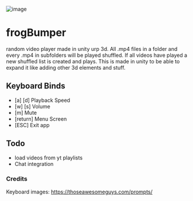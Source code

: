 ![image](https://github.com/fr0gtech/frogBump/assets/119510346/41f691d4-d495-485a-ab95-8c40036a8baf)

# frogBumper
 random video player made in unity urp 3d.
 All .mp4 files in a folder and every .mp4 in subfolders will be played shuffled.
 If all videos have played a new shuffled list is created and plays.
 This is made in unity to be able to expand it like adding other 3d elements and stuff.
 
## Keyboard Binds
 - [a] [d] Playback Speed
 - [w] [s] Volume
 - [m] Mute
 - [return] Menu Screen
 - [ESC] Exit app

 ## Todo
 - load videos from yt playlists
 - Chat integration

 ### Credits
 Keyboard images: https://thoseawesomeguys.com/prompts/

